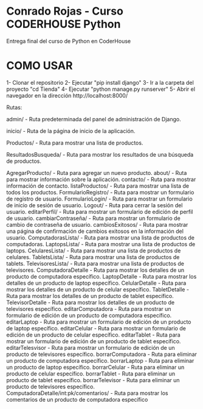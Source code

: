 # Conrado Rojas - Curso CODERHOUSE Python

Entrega final del curso de Python en CoderHouse

# COMO USAR

1- Clonar el repositorio
2- Ejecutar "pip install django"
3- Ir a la carpeta del proyecto "cd Tienda"
4- Ejecutar "python manage.py runserver"
5- Abrir el navegador en la dirección http://localhost:8000/

Rutas:

admin/ - Ruta predeterminada del panel de administración de Django.

inicio/ - Ruta de la página de inicio de la aplicación.

Productos/ - Ruta para mostrar una lista de productos.

ResultadosBusqueda/ - Ruta para mostrar los resultados de una búsqueda de productos.

AgregarProducto/ - Ruta para agregar un nuevo producto.
about/ - Ruta para mostrar información sobre la aplicación.
contacto/ - Ruta para mostrar información de contacto.
listaProductos/ - Ruta para mostrar una lista de todos los productos.
FormularioRegistro/ - Ruta para mostrar un formulario de registro de usuario.
FormularioLogin/ - Ruta para mostrar un formulario de inicio de sesión de usuario.
Logout/ - Ruta para cerrar la sesión del usuario.
editarPerfil/ - Ruta para mostrar un formulario de edición de perfil de usuario.
cambiarContraseña/ - Ruta para mostrar un formulario de cambio de contraseña de usuario.
cambiosExitosos/ - Ruta para mostrar una página de confirmación de cambios exitosos en la información del usuario.
ComputadorasLista/ - Ruta para mostrar una lista de productos de computadoras.
LaptopsLista/ - Ruta para mostrar una lista de productos de laptops.
CelularesLista/ - Ruta para mostrar una lista de productos de celulares.
TabletsLista/ - Ruta para mostrar una lista de productos de tablets.
TelevisoresLista/ - Ruta para mostrar una lista de productos de televisores.
ComputadoraDetalle - Ruta para mostrar los detalles de un producto de computadora específico.
LaptopDetalle - Ruta para mostrar los detalles de un producto de laptop específico.
CelularDetalle - Ruta para mostrar los detalles de un producto de celular específico.
TabletDetalle - Ruta para mostrar los detalles de un producto de tablet específico.
TelevisorDetalle - Ruta para mostrar los detalles de un producto de televisores específico.
editarComputadora - Ruta para mostrar un formulario de edición de un producto de computadora específico.
editarLaptop - Ruta para mostrar un formulario de edición de un producto de laptop específico.
editarCelular - Ruta para mostrar un formulario de edición de un producto de celular específico.
editarTablet - Ruta para mostrar un formulario de edición de un producto de tablet específico.
editarTelesvisor - Ruta para mostrar un formulario de edición de un producto de televisores específico.
borrarComputadora - Ruta para eliminar un producto de computadora específico.
borrarLaptop - Ruta para eliminar un producto de laptop específico.
borrarCelular - Ruta para eliminar un producto de celular específico.
borrarTablet - Ruta para eliminar un producto de tablet específico.
borrarTelevisor - Ruta para eliminar un producto de televisores específico.
ComputadoraDetalle/int:pk/comentarios/ - Ruta para mostrar los comentarios de un producto de computadora específico
